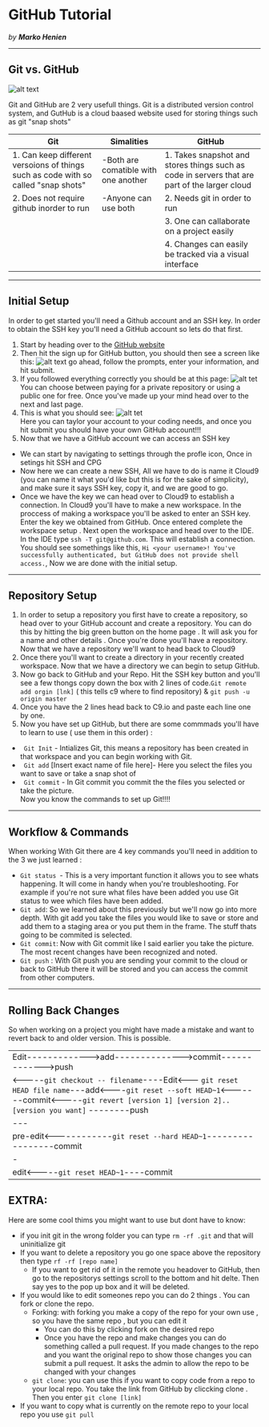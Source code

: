 # GitHub Tutorial

_by **Marko Henien**_

---

## Git vs. GitHub
![alt text](http://1.bp.blogspot.com/-WY2YpNr3W6g/UY6tZAc-H3I/AAAAAAAABLY/xJ9x3wIY8V8/s800/Github2.png)


Git and GitHub are 2 very usefull things. Git is a distributed version control system, and GutHub is a cloud baased website used for storing things such as git "snap shots"      

|   Git      | Simalities   |  GitHub  |   
|-----------|--------------|----------|
|1. Can keep different versoions of things such as code with so called "snap shots"  | -Both are comatible with one another |1.  Takes snapshot and stores things such as code in servers that are part of the larger cloud   |   
|2. Does not require github inorder to run | -Anyone can use both |2. Needs git in order to run  |  
|          |   | 3. One can callaborate on a project easily  |  
| | |4. Changes can easily be tracked via a visual interface  |

---
## Initial Setup
In order to get started you'll need a Github account and an SSH key. In order to obtain the SSH key you'll need a GitHub account so lets do that first.
1. Start by heading over to the [GitHub website](https://github.com/)
2. Then hit the sign up for GitHub button, you should then see a screen like this:
![alt text](https://www.wikihow.com/images/2/2c/Join-github-1.jpg)
go ahead, follow the prompts, enter your information, and hit submit.
3. If you followed everything correctly you should be at this page:
![alt tet](https://www.wikihow.com/images/2/20/Join-github-4.jpg)                      
You can choose between paying for a private repository or using a public one for free. Once you've made up your mind head over to the next and last page.
4. This is what you should see:
![alt tet](https://www.wikihow.com/images/8/88/Join-github-5.jpg)                                   
Here you can taylor your account to your coding needs, and once you hit submit you should have your own GitHub account!!!
5. Now that we have a GitHub account we can access an SSH key
* We can start by navigating to settings through the profle icon, Once in setings hit SSH and CPG
* Now here we can create a new SSH, All we have to do is name it Cloud9 (you can name it what you'd like but this is for the sake of simplicity), and make sure it says SSH key, copy it, and we are good to go. 
* Once we have the key we can head over to Cloud9 to establish a connection. In Cloud9 you'll have to make a new workspace. In the proccess of making a workspace you'll be asked to enter an SSH key. Enter the key we obtained from GitHub. Once entered complete the workspace setup . Next open the workspace and head over to the IDE. In the IDE type ```ssh -T git@github.com```. This will establish a connection. You should see somethings like this, ```Hi <your username>! You've successfully authenticated, but GitHub does not provide shell access.```,
Now we are done with the initial setup.
---
## Repository Setup
1. In order to setup a repository you first have to create a repository, so head over to your GitHub account and create a repository. You can do this by hitting the big green button on the home page . It will ask you for a name and other details . Once you're done you'll have a repository. Now that we have a repository we'll want to head back to Cloud9 
2. Once there you'll want to create a directory in your recently created workspace. Now that we have a directory we can begin to setup GitHub.
3. Now go back to GitHub and your Repo. Hit the SSH key button and you'll see a few thongs copy down the box with 2 lines of code.```Git remote add orgin [lnk]``` ( this tells c9 where to find repository) & ``` git push -u origin master ```
4. Once you have the 2 lines head back to C9.io and paste each line one by one.
5. Now you have set up GitHub, but there are some commmads you'll have to learn to use ( use them in this order) :
* ` Git Init` - Intializes Git, this means a repository has been created in that workspace and you can begin working with Git.  
* ` Git add` [Insert exact name of file here]- Here you select the files you want to save or take a snap shot of 
* ` Git commit` - In Git commit you commit the the files you selected or take the picture.  
Now you know the commands to set up Git!!!!


---
## Workflow & Commands
When working With Git there are 4 key commands you'll need in addition to the 3 we just learned :
* `Git status `- This is a very important function it allows you to see whats happening. It will come in handy when you're troubleshooting. For example if you're not sure what files have been added you use Git status to wee which files have been added.
* `Git add`: So we learned about this previously but we'll now go into more depth. With git add you take the files you would like to save or store and add them to a staging area or you put them in the frame. The stuff thats going to be commited is selected.
* `Git commit`: Now with Git commit like I said earlier you take the picture. The most recent changes have been recognized and noted.
* `Git push` : With Git push you are sending your commit to the cloud or back to GitHub there it will be stored and you can access the commit from other computers.
---
## Rolling Back Changes
So when working on a project you might have made a mistake and want to revert back to and older version. This is possible.    

| |
|---------|
| Edit------------->add-------------->commit------------->push| 
|<-----`git checkout -- filename`----Edit<--- `git reset HEAD file name`---add<----`git reset --soft HEAD~1`<-------commit<-----`git revert [version 1] [version 2]..[version you want]` --------push|   
|---|
pre-edit<------------`git reset --hard HEAD~1`-----------------commit|
|-|
|edit<-----`git reset HEAD~1`----commit  |          
## EXTRA:
Here are some cool thims you might want to use but dont have to know:
* if you init git in the wrong folder you can type `rm -rf .git` and that will uninitialize git
* If you want to delete a repository you go one space above the repository then type `rf -rf [repo name]`
   * If you want to get rid of it in the remote you headover to GitHub, then go to the repositorys settings scroll to the bottom and hit delte. Then say yes to the pop up box and it will be deleted.
* If you would like to edit someones repo you can do 2 things . You can fork or clone the repo.
    * Forking: with forking you make a copy of the repo for your own use , so you have the same repo , but you can edit it 
         * You can do this by clicking fork on the desired repo
         * Once you have the repo and make changes you can do something called a pull request. If you made changes to the repo and you want the original repo to show those changes you can submit a pull request. It asks the admin to allow the repo to be changed with your changes
    * `git clone`: you can use this if you want to copy code from a repo to your local repo. You take the link from GitHub by cliccking clone . Then you enter `git clone [link]`
* If you want to copy what is currently on the remote repo to your local repo you use `git pull`







